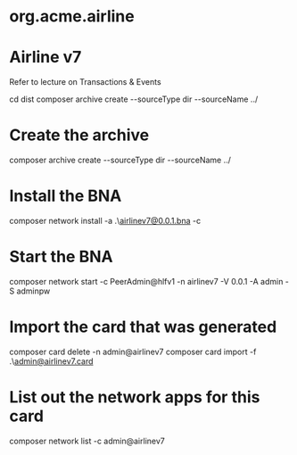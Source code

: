 # org.acme.airline

# Airline v7

Refer to lecture on Transactions & Events

cd dist
composer archive create  --sourceType dir --sourceName ../
# Create the archive
composer archive create  --sourceType dir --sourceName ../

# Install the BNA
composer network install -a .\airlinev7@0.0.1.bna -c 

# Start the BNA
composer network start -c PeerAdmin@hlfv1 -n airlinev7 -V 0.0.1 -A admin -S adminpw

# Import the card that was generated
composer card delete -n admin@airlinev7
composer card import -f .\admin@airlinev7.card

# List out the network apps for this card
composer network list  -c admin@airlinev7